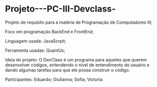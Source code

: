 # Projeto---PC-III-Devclass-

Projeto de requisito para a matéria de Programação de Computadores III;

Foco em programação BackEnd e FrontEnd;

Linguagem usada: JavaScrpit;

Ferramenta usadas: QuantUx;

Ideia do projeto: O DevClass é um programa para aqueles que querem desenvolver códigos, entendendo o nível de entendimento do usuário e dando algumas tarefas para que ele possa construir o código.

Participantes:
Eduardo;
Giulianna;
Sofia;
Victoria
